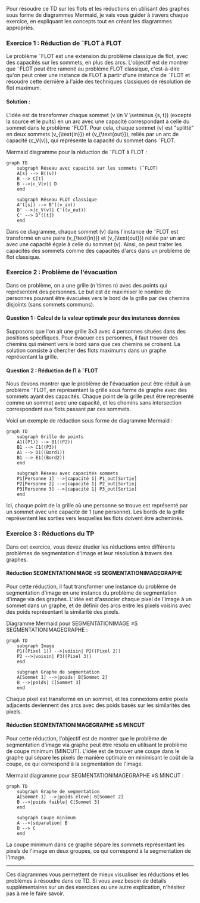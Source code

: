 Pour résoudre ce TD sur les flots et les réductions en utilisant des graphes sous forme de diagrammes Mermaid, je vais vous guider à travers chaque exercice, en expliquant les concepts tout en créant les diagrammes appropriés.

### Exercice 1 : Réduction de ˜FLOT à FLOT

Le problème ˜FLOT est une extension du problème classique de flot, avec des capacités sur les sommets, en plus des arcs. L'objectif est de montrer que ˜FLOT peut être ramené au problème FLOT classique, c'est-à-dire qu'on peut créer une instance de FLOT à partir d'une instance de ˜FLOT et résoudre cette dernière à l'aide des techniques classiques de résolution de flot maximum.

#### Solution :
L'idée est de transformer chaque sommet \(v \in V \setminus \{s, t\}\) (excepté la source et le puits) en un arc avec une capacité correspondant à celle du sommet dans le problème ˜FLOT. Pour cela, chaque sommet \(v\) est "splitté" en deux sommets \(v_{\text{in}}\) et \(v_{\text{out}}\), reliés par un arc de capacité \(c_V(v)\), qui représente la capacité du sommet dans ˜FLOT.

Mermaid diagramme pour la réduction de ˜FLOT à FLOT :

```mermaid
graph TD
    subgraph Réseau avec capacité sur les sommets (˜FLOT)
    A[s] --> B((v))
    B --> C[t]
    B -->|c_V(v)| D
    end
    
    subgraph Réseau FLOT classique
    A'([s]) --> B'((v_in))
    B' -->|c_V(v)| C'((v_out))
    C' --> D'([t])
    end
```

Dans ce diagramme, chaque sommet \(v\) dans l'instance de ˜FLOT est transformé en une paire \(v_{\text{in}}\) et \(v_{\text{out}}\) reliée par un arc avec une capacité égale à celle du sommet \(v\). Ainsi, on peut traiter les capacités des sommets comme des capacités d'arcs dans un problème de flot classique.

### Exercice 2 : Problème de l'évacuation

Dans ce problème, on a une grille \(n \times n\) avec des points qui représentent des personnes. Le but est de maximiser le nombre de personnes pouvant être évacuées vers le bord de la grille par des chemins disjoints (sans sommets communs).

#### Question 1 : Calcul de la valeur optimale pour des instances données

Supposons que l'on ait une grille 3x3 avec 4 personnes situées dans des positions spécifiques. Pour évacuer ces personnes, il faut trouver des chemins qui mènent vers le bord sans que ces chemins se croisent. La solution consiste à chercher des flots maximums dans un graphe représentant la grille.

#### Question 2 : Réduction de Π à ˜FLOT

Nous devons montrer que le problème de l'évacuation peut être réduit à un problème ˜FLOT, en représentant la grille sous forme de graphe avec des sommets ayant des capacités. Chaque point de la grille peut être représenté comme un sommet avec une capacité, et les chemins sans intersection correspondent aux flots passant par ces sommets.

Voici un exemple de réduction sous forme de diagramme Mermaid :

```mermaid
graph TD
    subgraph Grille de points
    A1((P1)) --> B1((P2))
    B1 --> C1((P3))
    A1 --> D1((Bord1))
    B1 --> E1((Bord2))
    end
    
    subgraph Réseau avec capacités sommets
    P1[Personne 1] -->|capacité 1| P1_out[Sortie]
    P2[Personne 2] -->|capacité 1| P2_out[Sortie]
    P3[Personne 3] -->|capacité 1| P3_out[Sortie]
    end
```

Ici, chaque point de la grille où une personne se trouve est représenté par un sommet avec une capacité de 1 (une personne). Les bords de la grille représentent les sorties vers lesquelles les flots doivent être acheminés.

### Exercice 3 : Réductions du TP

Dans cet exercice, vous devez étudier les réductions entre différents problèmes de segmentation d'image et leur résolution à travers des graphes.

#### Réduction SEGMENTATIONIMAGE ≤S SEGMENTATIONIMAGEGRAPHE

Pour cette réduction, il faut transformer une instance du problème de segmentation d'image en une instance du problème de segmentation d'image via des graphes. L'idée est d'associer chaque pixel de l'image à un sommet dans un graphe, et de définir des arcs entre les pixels voisins avec des poids représentant la similarité des pixels.

Diagramme Mermaid pour SEGMENTATIONIMAGE ≤S SEGMENTATIONIMAGEGRAPHE :

```mermaid
graph TD
    subgraph Image
    P1((Pixel 1)) -->|voisin| P2((Pixel 2))
    P2 -->|voisin| P3((Pixel 3))
    end
    
    subgraph Graphe de segmentation
    A[Sommet 1] -->|poids| B[Sommet 2]
    B -->|poids| C[Sommet 3]
    end
```

Chaque pixel est transformé en un sommet, et les connexions entre pixels adjacents deviennent des arcs avec des poids basés sur les similarités des pixels.

#### Réduction SEGMENTATIONIMAGEGRAPHE ≤S MINCUT

Pour cette réduction, l'objectif est de montrer que le problème de segmentation d'image via graphe peut être résolu en utilisant le problème de coupe minimum (MINCUT). L'idée est de trouver une coupe dans le graphe qui sépare les pixels de manière optimale en minimisant le coût de la coupe, ce qui correspond à la segmentation de l'image.

Mermaid diagramme pour SEGMENTATIONIMAGEGRAPHE ≤S MINCUT :

```mermaid
graph TD
    subgraph Graphe de segmentation
    A[Sommet 1] -->|poids élevé| B[Sommet 2]
    B -->|poids faible| C[Sommet 3]
    end
    
    subgraph Coupe minimum
    A -->|séparation| B
    B --> C
    end
```

La coupe minimum dans ce graphe sépare les sommets représentant les pixels de l'image en deux groupes, ce qui correspond à la segmentation de l'image.

---

Ces diagrammes vous permettent de mieux visualiser les réductions et les problèmes à résoudre dans ce TD. Si vous avez besoin de détails supplémentaires sur un des exercices ou une autre explication, n'hésitez pas à me le faire savoir.